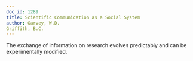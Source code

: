 ```yaml
---
doc_id: 1289
title: Scientific Communication as a Social System
author: Garvey, W.D.
Griffith, B.C.
---
```


The exchange of information on research evolves
predictably and can be experimentally modified.